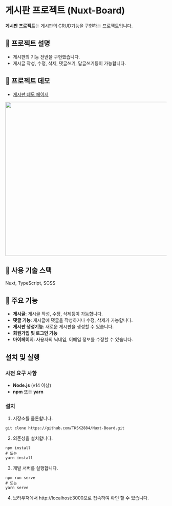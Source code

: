 # 게시판 프로젝트 (Nuxt-Board)
**게시판 프로젝트**는 게시판의 CRUD기능을 구현하는 프로젝트입니다.

## 📄 프로젝트 설명
- 게시판의 기능 전반을 구현했습니다.
- 게시글 작성, 수정, 삭제, 댓글쓰기, 답글쓰기등이 가능합니다.
## 🚀 프로젝트 데모
- [게시판 데모 페이지](https://nuxt-board.highground.kr/)

<img src="https://github.com/user-attachments/assets/21aff0c8-9bdd-4dc2-8254-170b0abad431" width="800px" height="480px">

## 🔧 사용 기술 스택
Nuxt, TypeScript, SCSS

## 📌 주요 기능
- **게시글**: 게시글 작성, 수정, 삭제등이 가능합니다.
- **댓글 기능**: 게시글에 댓글을 작성하거나 수정, 삭제가 가능합니다.
- **게시판 생성기능**: 새로운 게시판을 생성할 수 있습니다.
- **회원가입 및 로그인 기능**
- **마이페이지**: 사용자의 닉네임, 이메일 정보를 수정할 수 있습니다.
## 설치 및 실행

### 사전 요구 사항
- **Node.js** (v14 이상)
- **npm** 또는 **yarn**

### 설치

1. 저장소를 클론합니다.
```
git clone https://github.com/TKSK2884/Nuxt-Board.git
```

2. 의존성을 설치합니다.
```
npm install
# 또는
yarn install
```

3. 개발 서버를 실행합니다.
```
npm run serve
# 또는
yarn serve
```
4. 브라우저에서 http://localhost:3000으로 접속하여 확인 할 수 있습니다.
